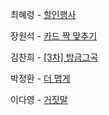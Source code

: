 최혜령 - [할인행사](https://school.programmers.co.kr/learn/courses/30/lessons/131127)

장원석 - [카드 짝 맞추기](https://school.programmers.co.kr/learn/courses/30/lessons/72415?language=java)

김찬희 - [[3차] 방금그곡](https://school.programmers.co.kr/learn/courses/30/lessons/17683)

박정환 - [더 맵게](https://school.programmers.co.kr/learn/courses/30/lessons/42626)

이다영 - [거짓말](https://www.acmicpc.net/problem/1043)

